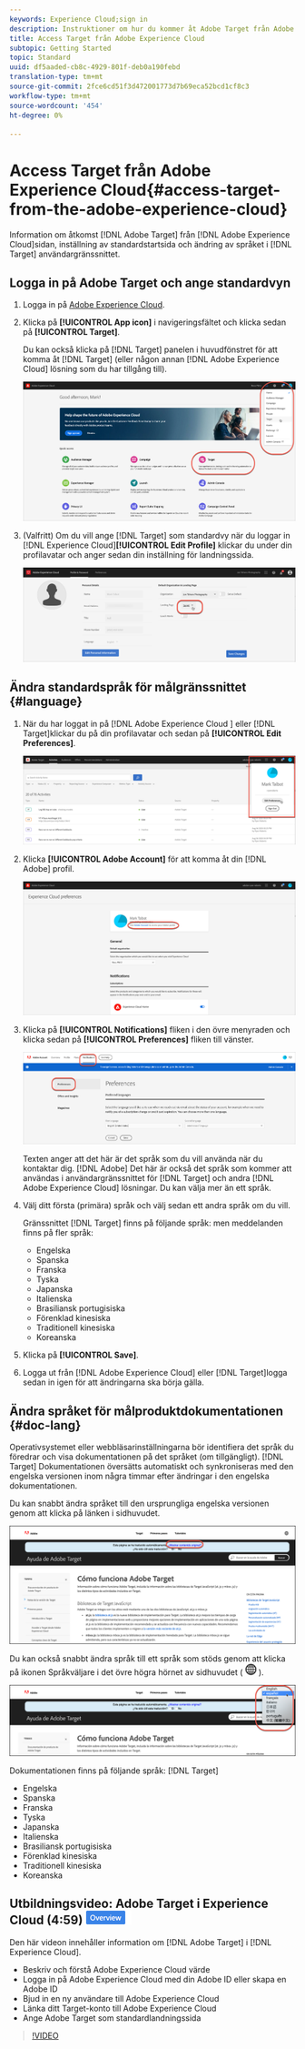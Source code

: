 ```yaml
---
keywords: Experience Cloud;sign in
description: Instruktioner om hur du kommer åt Adobe Target från Adobe Experience Cloud.
title: Access Target från Adobe Experience Cloud
subtopic: Getting Started
topic: Standard
uuid: df5aaded-cb8c-4929-801f-deb0a190febd
translation-type: tm+mt
source-git-commit: 2fce6cd51f3d472001773d7b69eca52bcd1cf8c3
workflow-type: tm+mt
source-wordcount: '454'
ht-degree: 0%

---
```



# Access Target från Adobe Experience Cloud{#access-target-from-the-adobe-experience-cloud}

Information om åtkomst [!DNL Adobe Target] från [!DNL Adobe Experience Cloud]sidan, inställning av standardstartsida och ändring av språket i [!DNL Target] användargränssnittet.

## Logga in på Adobe Target och ange standardvyn

1. Logga in på [Adobe Experience Cloud](https://experience.adobe.com/).

1. Klicka på **[!UICONTROL App icon]** i navigeringsfältet och klicka sedan på **[!UICONTROL Target]**.

   Du kan också klicka på [!DNL Target] panelen i huvudfönstret för att komma åt [!DNL Target] (eller någon annan [!DNL Adobe Experience Cloud] lösning som du har tillgång till).

   ![programikon](/help/c-intro/assets/appmenu-new.png)

1. (Valfritt) Om du vill ange [!DNL Target] som standardvy när du loggar in [!DNL Experience Cloud]**[!UICONTROL Edit Profile]** klickar du under din profilavatar och anger sedan din inställning för landningssida.

   ![Landningssida](/help/c-intro/assets/pagepref-new.png)

## Ändra standardspråk för målgränssnittet {#language}

1. När du har loggat in på [!DNL Adobe Experience Cloud ] eller [!DNL Target]klickar du på din profilavatar och sedan på **[!UICONTROL Edit Preferences]**.

   ![Redigera profil](/help/c-intro/assets/change-language.png)

1. Klicka **[!UICONTROL Adobe Account]** för att komma åt din [!DNL Adobe] profil.

   ![Adobe](/help/c-intro/assets/adobe-account.png)

1. Klicka på **[!UICONTROL Notifications]** fliken i den övre menyraden och klicka sedan på **[!UICONTROL Preferences]** fliken till vänster.

   ![Önskade språk](/help/c-intro/assets/prefered-language.png)

   Texten anger att det här är det språk som du vill använda när du kontaktar dig. [!DNL Adobe] Det här är också det språk som kommer att användas i användargränssnittet för [!DNL Target] och andra [!DNL Adobe Experience Cloud] lösningar. Du kan välja mer än ett språk.

1. Välj ditt första (primära) språk och välj sedan ett andra språk om du vill.

   Gränssnittet [!DNL Target] finns på följande språk: men meddelanden finns på fler språk:

   * Engelska
   * Spanska
   * Franska
   * Tyska
   * Japanska
   * Italienska
   * Brasiliansk portugisiska
   * Förenklad kinesiska
   * Traditionell kinesiska
   * Koreanska

1. Klicka på **[!UICONTROL Save]**.

1. Logga ut från [!DNL Adobe Experience Cloud] eller [!DNL Target]logga sedan in igen för att ändringarna ska börja gälla.

## Ändra språket för målproduktdokumentationen {#doc-lang}

Operativsystemet eller webbläsarinställningarna bör identifiera det språk du föredrar och visa dokumentationen på det språket (om tillgängligt). [!DNL Target] Dokumentationen översätts automatiskt och synkroniseras med den engelska versionen inom några timmar efter ändringar i den engelska dokumentationen.

Du kan snabbt ändra språket till den ursprungliga engelska versionen genom att klicka på länken i sidhuvudet.

![Ändra till originalspråk](/help/c-intro/assets/mt-original.png)

Du kan också snabbt ändra språk till ett språk som stöds genom att klicka på ikonen Språkväljare i det övre högra hörnet av sidhuvudet ( ![språkväljaren](/help/c-intro/assets/icon-language-switcher.png) ).

![språkväljare](/help/c-intro/assets/language-switcher.png)

Dokumentationen finns på följande språk: [!DNL Target]

* Engelska
* Spanska
* Franska
* Tyska
* Japanska
* Italienska
* Brasiliansk portugisiska
* Förenklad kinesiska
* Traditionell kinesiska
* Koreanska

## Utbildningsvideo: Adobe Target i Experience Cloud (4:59) ![Översikt](/help/assets/overview.png)

Den här videon innehåller information om [!DNL Adobe Target] i [!DNL Experience Cloud].

* Beskriv och förstå Adobe Experience Cloud värde
* Logga in på Adobe Experience Cloud med din Adobe ID eller skapa en Adobe ID
* Bjud in en ny användare till Adobe Experience Cloud
* Länka ditt Target-konto till Adobe Experience Cloud
* Ange Adobe Target som standardlandningssida

>[!VIDEO](https://www.youtube.com/v=7lwYrYC7vdM)
